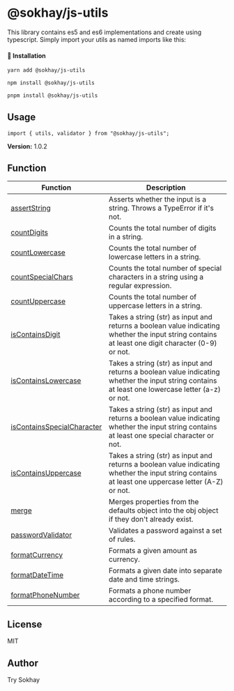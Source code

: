 # @sokhay/js-utils

<p>This library contains es5 and es6 implementations and create using typescript. Simply import your utils as named imports like this:</p>

#### 🚀 Installation
``` bash
yarn add @sokhay/js-utils

npm install @sokhay/js-utils

pnpm install @sokhay/js-utils
```

<h2>Usage</h2>

```
import { utils, validator } from "@sokhay/js-utils";
```

<p><b>Version:</b> 1.0.2</p>

<h2>Function</h2>
<table>
    <thead>
    <tr>
      <th>Function</th>
      <th>Description</th>
    </tr>
    </thead>
    <tbody>
        <tr>
            <td>
                <a href="#">assertString</a>
            </td>
            <td>Asserts whether the input is a string. Throws a TypeError if it's not.</td>
        </tr>
        <tr>
            <td>
                <a href="#">countDigits</a>
            </td>
            <td>Counts the total number of digits in a string.</td>
        </tr>
        <tr>
            <td>
                <a href="#">countLowercase</a>
            </td>
            <td>Counts the total number of lowercase letters in a string.</td>
        </tr>
        <tr>
            <td>
                <a href="#">countSpecialChars</a>
            </td>
            <td>Counts the total number of special characters in a string using a regular expression.</td>
        </tr>
        <tr>
            <td>
                <a href="#">countUppercase</a>
            </td>
            <td>Counts the total number of uppercase letters in a string.</td>
        </tr>
        <tr>
            <td>
                <a href="#">isContainsDigit</a>
            </td>
            <td>Takes a string (str) as input and returns a boolean value indicating whether the input string contains at least one digit character (0-9) or not.</td>
        </tr>
        <tr>
            <td>
                <a href="#">isContainsLowercase</a>
            </td>
            <td>Takes a string (str) as input and returns a boolean value indicating whether the input string contains at least one lowercase letter (a-z) or not.</td>
        </tr>
        <tr>
            <td>
                <a href="#">isContainsSpecialCharacter</a>
            </td>
            <td>Takes a string (str) as input and returns a boolean value indicating whether the input string contains at least one special character or not.</td>
        </tr>
        <tr>
            <td>
                <a href="#">isContainsUppercase</a>
            </td>
            <td>Takes a string (str) as input and returns a boolean value indicating whether the input string contains at least one uppercase letter (A-Z) or not.</td>
        </tr>
        <tr>
            <td>
                <a href="#">merge</a>
            </td>
            <td>Merges properties from the defaults object into the obj object if they don't already exist.</td>
        </tr>
         <tr>
            <td>
                <a href="#">passwordValidator</a>
            </td>
            <td>Validates a password against a set of rules.</td>
        </tr>
        <tr>
            <td>
                <a href="#">formatCurrency</a>
            </td>
            <td>Formats a given amount as currency.</td>
        </tr>
        <tr>
            <td>
                <a href="#">formatDateTime</a>
            </td>
            <td>Formats a given date into separate date and time strings.</td>
        </tr>
        <tr>
            <td>
                <a href="#">formatPhoneNumber</a>
            </td>
            <td>Formats a phone number according to a specified format.</td>
        </tr>
    </tbody>
 </table>

<a href="#license"></a>
<h2>License</h2>

MIT


<a href="#author"></a>
<h2>Author</h2>
Try Sokhay
